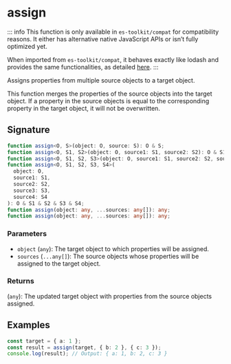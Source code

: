# assign

::: info
This function is only available in `es-toolkit/compat` for compatibility reasons. It either has alternative native JavaScript APIs or isn’t fully optimized yet.

When imported from `es-toolkit/compat`, it behaves exactly like lodash and provides the same functionalities, as detailed [here](../../../compatibility.md).
:::

Assigns properties from multiple source objects to a target object.

This function merges the properties of the source objects into the target object.
If a property in the source objects is equal to the corresponding property in the target object,
it will not be overwritten.

## Signature

```typescript
function assign<O, S>(object: O, source: S): O & S;
function assign<O, S1, S2>(object: O, source1: S1, source2: S2): O & S1 & S2;
function assign<O, S1, S2, S3>(object: O, source1: S1, source2: S2, source3: S3): O & S1 & S2 & S3;
function assign<O, S1, S2, S3, S4>(
  object: O,
  source1: S1,
  source2: S2,
  source3: S3,
  source4: S4
): O & S1 & S2 & S3 & S4;
function assign(object: any, ...sources: any[]): any;
function assign(object: any, ...sources: any[]): any;
```

### Parameters

- `object` (`any`): The target object to which properties will be assigned.
- `sources` (`...any[]`): The source objects whose properties will be assigned to the target object.

### Returns

(`any`): The updated target object with properties from the source objects assigned.

## Examples

```typescript
const target = { a: 1 };
const result = assign(target, { b: 2 }, { c: 3 });
console.log(result); // Output: { a: 1, b: 2, c: 3 }
```
